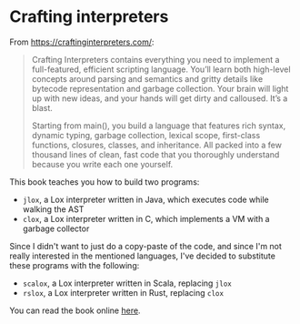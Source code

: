 # Crafting interpreters

From https://craftinginterpreters.com/:

> Crafting Interpreters contains everything you need to implement a full-featured, efficient scripting language. You’ll learn both high-level concepts around parsing and semantics and gritty details like bytecode representation and garbage collection. Your brain will light up with new ideas, and your hands will get dirty and calloused. It’s a blast.
>
> Starting from main(), you build a language that features rich syntax, dynamic typing, garbage collection, lexical scope, first-class functions, closures, classes, and inheritance. All packed into a few thousand lines of clean, fast code that you thoroughly understand because you write each one yourself.

This book teaches you how to build two programs:
 - `jlox`, a Lox interpreter written in Java, which executes code while walking the AST
 - `clox`, a Lox interpreter written in C, which implements a VM with a garbage collector

Since I didn't want to just do a copy-paste of the code, and since I'm not really
interested in the mentioned languages, I've decided to substitute these programs
with the following:
 - `scalox`, a Lox interpreter written in Scala, replacing `jlox`
 - `rslox`, a Lox interpreter written in Rust, replacing `clox`

You can read the book online [here](https://craftinginterpreters.com/contents.html).
